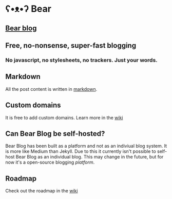 # ʕ•ᴥ•ʔ Bear
## [Bear blog](https://bearblog.dev)

## Free, no-nonsense, super-fast blogging
### No javascript, no stylesheets, no trackers. Just your words.

## Markdown
All the post content is written in [markdown](https://github.com/adam-p/markdown-here/wiki/Markdown-Cheatsheet).

## Custom domains
It is free to add custom domains. Learn more in the [wiki](https://github.com/HermanMartinus/bearblog/wiki/Custom-domains)

## Can Bear Blog be self-hosted? 
Bear Blog has been built as a platform and not as an indiviual blog system.
It is more like Medium than Jekyll. Due to this it currently isn't possible to self-host Bear Blog as an individual blog. This may change in the future, but for now it's a open-source blogging *platform*.

## Roadmap
Check out the roadmap in the [wiki](https://github.com/HermanMartinus/bearblog/wiki/Roadmap)